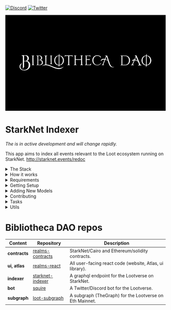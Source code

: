[![Discord](https://badgen.net/badge/icon/discord?icon=discord&label)](https://discord.gg/uQnjZhZPfu)
[![Twitter](https://badgen.net/badge/icon/twitter?icon=twitter&label)](https://twitter.com/LootRealms)

![This is an image](/D_-100.jpg)

# StarkNet Indexer

_The is in active development and will change rapidly._

This app aims to index all events relevant to the Loot ecosystem running on StarkNet.
http://starknet.events/redoc

<details><summary> The Stack</summary>

- Apollo server
- typescript
- prisma
- postgres

</details>

<details><summary>How it works</summary>

1. Poll StarkNet for specific events.
2. Pipe events into postgres
3. Exposes a graphql endpoint for the client to consume

</details>

<details><summary>Requirements</summary>
- A recent version of Node.js
- prisma cli

</details>

<details><summary>Getting Setup</summary>

```
yarn

// start postgres docker. You will have to terminate a local postgres if it is running.
sudo service postgresql stop
docker-compose up

// run first time then after schema change
npx prisma migrate dev

// init test DB data. You will need to install ts-node
ts-node app/db/mockDB.ts

// start server
yarn start

```

Visit http://localhost:3333/graphql in your web browser.

</details>

<details><summary>Adding New Models</summary>

1. Add schema to prisma/schema.prisma
2. Add new resolver
3. Add entitie & types
4. Run migration

</details>

<details><summary>Contributing</summary>

We encourage pull requests.

1. Create an issue to describe the improvement you're making. Provide as much detail as possible in the beginning so the team understands your improvement.
2. Fork the repo so you can make and test changes in your local repository. Test your changes.
3. Create a pull request and describe the changes you made.
4. Include a reference to the Issue you created.
   Monitor and respond to comments made by the team around code standards and suggestions. Most pull requests will have some back and forth.
5. If you have further questions, visit [#builders-chat](https://discord.com/invite/yP4BCbRjUs) in our discord and make sure to reference your issue number.

Thank you for taking the time to make our project better!

</details>

<details><summary>Tasks</summary>

1. Add schema to prisma/schema.prisma
2. Add new resolver
3. Add entitie & types
4. Run migration

</details>

<details><summary>Utils</summary>

http://starknet.events/docs#/events/get_events_api_v1_get_events_get
https://www.prisma.io/docs/concepts/components/prisma-client/crud

</details>

# Bibliotheca DAO repos

| Content       | Repository                                                                        | Description                                              |
| ------------- | --------------------------------------------------------------------------------- | -------------------------------------------------------- |
| **contracts** | [realms-contracts](https://github.com/BibliothecaForAdventurers/realms-contracts) | StarkNet/Cairo and Ethereum/solidity contracts.          |
| **ui, atlas** | [realms-react](https://github.com/BibliothecaForAdventurers/realms-react)         | All user-facing react code (website, Atlas, ui library). |
| **indexer**   | [starknet-indexer](https://github.com/BibliothecaForAdventurers/starknet-indexer) | A graphql endpoint for the Lootverse on StarkNet.        |
| **bot**       | [squire](https://github.com/BibliothecaForAdventurers/squire)                     | A Twitter/Discord bot for the Lootverse.                 |
| **subgraph**  | [loot-subgraph](https://github.com/BibliothecaForAdventurers/loot-subgraph)       | A subgraph (TheGraph) for the Lootverse on Eth Mainnet.  |
